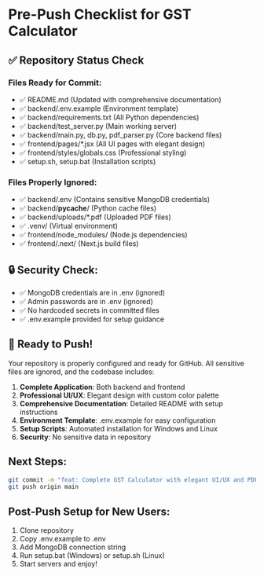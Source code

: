 # Pre-Push Checklist for GST Calculator

## ✅ Repository Status Check

### Files Ready for Commit:
- ✅ README.md (Updated with comprehensive documentation)
- ✅ backend/.env.example (Environment template)
- ✅ backend/requirements.txt (All Python dependencies)
- ✅ backend/test_server.py (Main working server)
- ✅ backend/main.py, db.py, pdf_parser.py (Core backend files)
- ✅ frontend/pages/*.jsx (All UI pages with elegant design)
- ✅ frontend/styles/globals.css (Professional styling)
- ✅ setup.sh, setup.bat (Installation scripts)

### Files Properly Ignored:
- ✅ backend/.env (Contains sensitive MongoDB credentials)
- ✅ backend/__pycache__/ (Python cache files)
- ✅ backend/uploads/*.pdf (Uploaded PDF files)
- ✅ .venv/ (Virtual environment)
- ✅ frontend/node_modules/ (Node.js dependencies)
- ✅ frontend/.next/ (Next.js build files)

## 🔒 Security Check:
- ✅ MongoDB credentials are in .env (ignored)
- ✅ Admin passwords are in .env (ignored)
- ✅ No hardcoded secrets in committed files
- ✅ .env.example provided for setup guidance

## 🚀 Ready to Push!

Your repository is properly configured and ready for GitHub. All sensitive files are ignored, and the codebase includes:

1. **Complete Application**: Both backend and frontend
2. **Professional UI/UX**: Elegant design with custom color palette
3. **Comprehensive Documentation**: Detailed README with setup instructions
4. **Environment Template**: .env.example for easy configuration
5. **Setup Scripts**: Automated installation for Windows and Linux
6. **Security**: No sensitive data in repository

## Next Steps:
```bash
git commit -m "feat: Complete GST Calculator with elegant UI/UX and PDF parsing"
git push origin main
```

## Post-Push Setup for New Users:
1. Clone repository
2. Copy .env.example to .env
3. Add MongoDB connection string
4. Run setup.bat (Windows) or setup.sh (Linux)
5. Start servers and enjoy!

